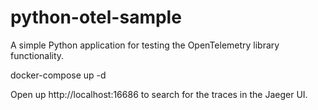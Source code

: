 # python-otel-sample
A simple Python application for testing the OpenTelemetry library functionality.

docker-compose up -d

Open up http://localhost:16686 to search for the traces in the Jaeger UI.
